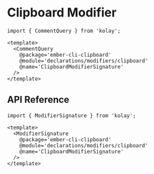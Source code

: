# Clipboard Modifier

```gjs live no-shadow
import { CommentQuery } from 'kolay';

<template>
  <CommentQuery
    @package='ember-cli-clipboard'
    @module='declarations/modifiers/clipboard'
    @name='ClipboardModifierSignature'
  />
</template>
```

## API Reference

```gjs live no-shadow
import { ModifierSignature } from 'kolay';

<template>
  <ModifierSignature
    @package='ember-cli-clipboard'
    @module='declarations/modifiers/clipboard'
    @name='ClipboardModifierSignature'
  />
</template>
```
